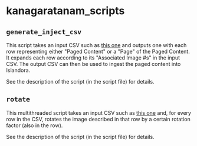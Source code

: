 # kanagaratanam_scripts

## `generate_inject_csv`

This script takes an input CSV such as [this one](https://docs.google.com/spreadsheets/d/1G87sfj3088CYs-ziHVHOkfryWg-MkkjWHy5dQ2cjBec/edit#gid=552474195) and outputs one with each row representing either "Paged Content" or a "Page" of the Paged Content. It expands each row according to its "Associated Image #s" in the input CSV. The output CSV can then be used to ingest the paged content into Islandora.

See the description of the script (in the script file) for details.

## `rotate`

This multithreaded script takes an input CSV such as [this one](https://docs.google.com/spreadsheets/d/1G87sfj3088CYs-ziHVHOkfryWg-MkkjWHy5dQ2cjBec/edit#gid=1645501301) and, for every row in the CSV, rotates the image described in that row by a certain rotation factor (also in the row). 

See the description of the script (in the script file) for details.
